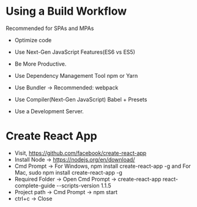 # Using a Build Workflow

Recommended for SPAs and MPAs

- Optimize code
- Use Next-Gen JavaScript Features(ES6 vs ES5)
- Be More Productive.

- Use Dependency Management Tool npm or Yarn
- Use Bundler -> Recommended: webpack
- Use Compiler(Next-Gen JavaScript) Babel + Presets
- Use a Development Server.

# Create React App

- Visit, https://github.com/facebook/create-react-app
- Install Node -> https://nodejs.org/en/download/
- Cmd Prompt -> For Windows, npm install create-react-app -g and For Mac, sudo npm install create-react-app -g
- Required Folder -> Open Cmd Prompt -> create-react-app react-complete-guide --scripts-version 1.1.5
- Project path -> Cmd Prompt -> npm start
- ctrl+c -> Close

